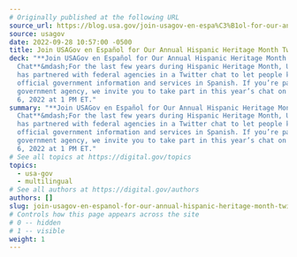 ```yaml
---
# Originally published at the following URL
source_url: https://blog.usa.gov/join-usagov-en-espa%C3%B1ol-for-our-annual-hispanic-heritage-month-twitter-chat
source: usagov
date: 2022-09-28 10:57:00 -0500
title: Join USAGov en Español for Our Annual Hispanic Heritage Month Twitter Chat
deck: "**Join USAGov en Español for Our Annual Hispanic Heritage Month Twitter
  Chat**&mdash;For the last few years during Hispanic Heritage Month, USAGov en Español
  has partnered with federal agencies in a Twitter chat to let people know about
  official government information and services in Spanish. If you’re part of a
  government agency, we invite you to take part in this year’s chat on October
  6, 2022 at 1 PM ET."
summary: "**Join USAGov en Español for Our Annual Hispanic Heritage Month Twitter
  Chat**&mdash;For the last few years during Hispanic Heritage Month, USAGov en Español
  has partnered with federal agencies in a Twitter chat to let people know about
  official government information and services in Spanish. If you’re part of a
  government agency, we invite you to take part in this year’s chat on October
  6, 2022 at 1 PM ET."
# See all topics at https://digital.gov/topics
topics:
  - usa-gov
  - multilingual
# See all authors at https://digital.gov/authors
authors: []
slug: join-usagov-en-espanol-for-our-annual-hispanic-heritage-month-twitter-chat
# Controls how this page appears across the site
# 0 -- hidden
# 1 -- visible
weight: 1
---
```

